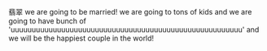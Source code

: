 翡翠 we are going to be married! we are going to tons of kids and we are going to have bunch of 'uuuuuuuuuuuuuuuuuuuuuuuuuuuuuuuuuuuuuuuuuuuuuuuuuuuuuuu' and we will be the happiest couple in the world!
